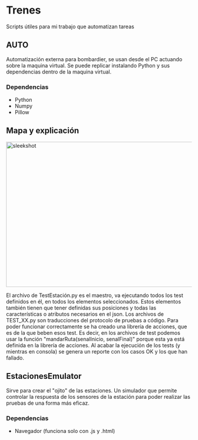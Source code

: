 # Trenes
Scripts útiles para mi trabajo que automatizan tareas

## AUTO
Automatización externa para bombardier, se usan desde el PC actuando sobre la maquina virtual. 
Se puede replicar instalando Python y sus dependencias dentro de la maquina virtual. 
### Dependencias
- Python
- Numpy
- Pillow
## Mapa y explicación 
<img width="646" height="395" alt="sleekshot" src="https://github.com/user-attachments/assets/c050a178-18c5-42f7-a504-75a3a08ad0a7" />

El archivo de TestEstación.py es el maestro, va ejecutando todos los test definidos en él, en todos los elementos seleccionados. Estos elementos 
también tienen que tener definidas sus posiciones y todas las características o atributos necesarios en el json. 
Los archivos de TEST_XX.py son traducciones del protocolo de pruebas a código. Para poder funcionar correctamente se ha creado una librería de 
acciones, que es de la que beben esos test. Es decir, en los archivos de test podemos usar la función "mandarRuta(senalInicio, senalFinal)" porque 
esta ya está definida en la librería de acciones. 
Al acabar la ejecución de los tests (y mientras en consola) se genera un reporte con los casos OK y los que han fallado. 

## EstacionesEmulator
Sirve para crear el "ojito" de las estaciones. Un simulador que permite controlar la respuesta de los 
sensores de la estación para poder realizar las pruebas de una forma más eficaz. 
### Dependencias
- Navegador (funciona solo con .js y .html)
